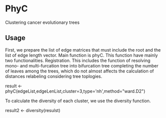 # PhyC
Clustering cancer evolutionary trees

## Usage
First, we prepare the list of edge matrices that must include the root and the list of edge length vector.
Main function is phyC. This function have mainly two functionalities. 
  Registration. This includes the function of 
    resolving mono- and multi-furcation tree into bifurcation tree
    completing the number of leaves among the trees, which do not almost affects the calculation of distances
    relabeling considering tree toplogies.

result <- phyC(edgeList,edgeLenList,cluster=3,type='nh',method="ward.D2")

To calculate the diversity of each cluster, we use the diversity function.

result2 <- diversity(resulst)

